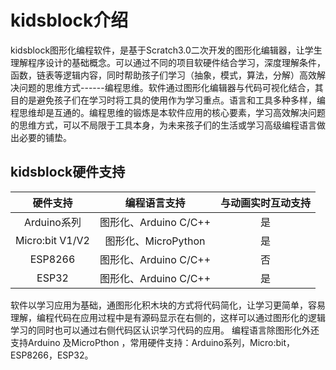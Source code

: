 # kidsblock介绍

​ kidsblock图形化编程软件，是基于Scratch3.0二次开发的图形化编辑器，让学生理解程序设计的基础概念。可以通过不同的项目软硬件结合学习，深度理解条件，函数，链表等逻辑内容，同时帮助孩子们学习（抽象，模式，算法，分解）高效解决问题的思维方式------编程思维。
​ 软件通过图形化编辑器与代码可视化结合，其目的是避免孩子们在学习时将工具的使用作为学习重点。语言和工具多种多样，编程思维却是互通的。编程思维的锻炼是本软件应用的核心要素，学习高效解决问题的思维方式，可以不局限于工具本身，为未来孩子们的生活或学习高级编程语言做出必要的铺垫。

## kidsblock硬件支持

|	硬件支持		|	编程语言支持			|与动画实时互动支持|
|:-------------:|:---------------------:|:--------------:|
|Arduino系列		|	图形化、Arduino C/C++|		是		|
|Micro:bit V1/V2|	图形化、MicroPython	|		是		|
|ESP8266		|	图形化、Arduino C/C++|		否		|
|ESP32			|	图形化、Arduino C/C++|		是		|

软件以学习应用为基础，通图形化积木块的方式将代码简化，让学习更简单，容易理解，编程代码在应用过程中是有源码显示在右侧的，这样可以通过图形化的逻辑学习的同时也可以通过右侧代码区认识学习代码的应用。
编程语言除图形化外还支持Arduino 及MicroPthon ，常用硬件支持：Arduino系列，Micro:bit，ESP8266，ESP32。
